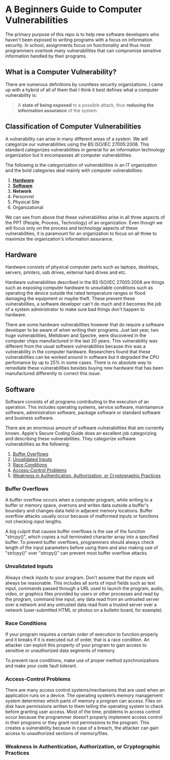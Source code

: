 # A Beginners Guide to Computer Vulnerabilities

The primary purpose of this repo is to help new software developers who haven't been exposed to writing programs with a focus on information security. In school, assignments focus on functionality and thus most programmers overlook many vulnerabilities that can compromise sensitive information handled by their programs.


## What is a Computer Vulnerability?

There are numerous definitions by countless security organizations. I came up with a hybrid of all of them that I think it best defines what a computer vulnerability is:
>A **state of being exposed** to a possible attack, thus **reducing the information assurance** of the system.

## Classification of Computer Vulnerabilities

A vulnerability can arise in many different areas of a system. We will categorize our vulnerabilities using the BS ISO/IEC 27005:2008. This standard categorizes vulnerabilities in general for an information technology organization but it encompasses all computer vulnerabilities.

The following is the categorization of vulnerabilities in an IT organization and the bold categories deal mainly with computer vulnerabilities:
 1. [**Hardware**](#hardware)
 2. [**Software**](#software)
 3. **Network**
 4. Personnel
 5. Physical Site
 6. Organizational

We can see from above that these vulnerabilities arise in all three aspects of the PPT (People, Process, Technology) of an organization. Even though we will focus only on the process and technology aspects of these vulnerabilities, it is paramount for an organization to focus on all three to maximize the organization's information assurance.

## Hardware

Hardware consists of physical computer parts such as laptops, desktops, servers, printers, usb drives, external hard drives and etc.

Hardware vulnerabilities described in the BS ISO/IEC 27005:2008 are things such as exposing computer hardware to unsuitable conditions such as operating the device outside the rated temperature ranges or flood damaging the equipment or maybe theft. These prevent these vulnerabilities, a software developer can't do much and it becomes the job of a system administrator to make sure bad things don't happen to hardware.

There are some hardware vulnerabilities however that do require a software developer to be aware of when writing their programs. Just last year, two huge vulnerabilities, Meltdown and Spectre, were discovered in the computer chips manufactured in the last 20 years. This vulnerability was different from the usual software vulnerabilities because this was a vulnerability in the computer hardware. Researchers found that these vulnerabilities can be worked around in software but it degraded the CPU perfomance by up to 25% in some cases. There is no absolute way to remediate these vulnerabilities besides buying new hardware that has been manufactured differently to correct this issue.

## Software

Software consists of all programs contributing to the execution of an operation. This includes operating systems, service software, maintainance software, administration software, package software or standard software and business software.

There are an enormous amount of software vulnerabilities that are currently known. Apple's Secure Coding Guide does an excellent job categorizing and describing these vulnerabilities. They categorize software vulnerabilities as the following:
 1. [Buffer Overflows](#buffer_overflows)
 2. [Unvalidated Inputs](#unvalidated_inputs)
 3. [Race Conditions](#race_conditions)
 4. [Access-Control Problems](#access-control_problems)
 5. [Weakness in Authentication, Authorization, or Cryptographic Practices](#weakness_in_authentication,_authorization,_or_cryptographic_problems)

### Buffer Overflows

A buffer overflow occurs when a computer program, while writing to a buffer or memory space, overruns and writes data outside a buffer's boundary and changes data held in adjacent memory locations. Buffer overflow attacks usually occur because of malformed inputs or functions not checking input lengths.



A big culprit that causes buffer overflows is the use of the function "strcpy()", which copies a null terminated character array into a specified buffer. To prevent buffer overflows, programmers should always check length of the input parameters before using them and also making use of "strlcpy()" over "strcpy()" can prevent most buffer overflow attacks.

### Unvalidated Inputs

Always check inputs to your program. Don't assume that the inputs will always be reasonable. This includes all sorts of input fields such as text input, commands passed through a URL used to launch the program, audio, video, or graphics files provided by users or other processes and read by the program, command line input, any data read from an untrusted server over a network and any untrusted data read from a trusted server over a network (user-submitted HTML or photos on a bulletin board, for example).

### Race Conditions

If your program requires a certain order of execution to function properly and it breaks if it is executed out of order, that is a race condition. An attacker can exploit this property of your program to gain access to sensitive or unauthorized data segments of memory.

To prevent race conditions, make use of proper method synchronizations and make your code fault tolerant.

### Access-Control Problems

There are many access control systems/mechanisms that are used when an application runs on a device. The operating system’s memory management system determines which parts of memory a program can access. Files on disk have permissions written to them telling the operating system to check before granting user access. Most of the time, problems in access control occur because the programmer doesn’t properly implement access control in their programs or they grant root permissions to the program. This creates a vulnerability because in case of a breach, the attacker can gain access to unauthorized sections of memory/files.

### Weakness in Authentication, Authorization, or Cryptographic Practices

